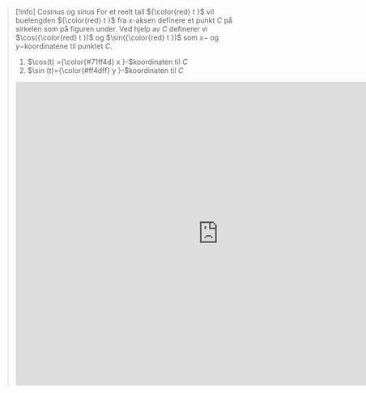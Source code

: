 
> [!info] Cosinus og sinus
> For et reelt tall ${\color{red} t }$ vil buelengden ${\color{red} t }$ fra $x$-aksen definere et punkt $C$ på sirkelen som på figuren under. 
>  Ved hjelp av $C$ definerer vi $\cos({\color{red} t })$ og $\sin({\color{red} t })$ som $x-$ og $y-$koordinatene til punktet $C$.
> 1. $\cos(t) ={\color{#71ff4d} x }-$koordinaten til $C$
> 2. $\sin (t)={\color{#ff4dff} y }-$koordinaten til $C$
> <iframe src="https://www.geogebra.org/classic/sysbwus5?embed" width="800" height="600" allowfullscreen style="border-radius: 4px;" frameborder="0"></iframe>
  
